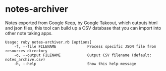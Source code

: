 # notes-archiver

Notes exported from Google Keep, by Google Takeout, which outputs html and json files, this tool can build up a CSV database that you can import into other note taking apps.

```
Usage: ruby notes-archiver.rb [options]
    -f, --file FILENAME              Process specific JSON file from resources directory
    -o, --output FILENAME            Output CSV filename (default: notes_archive.csv)
    -h, --help                       Show this help message
```
